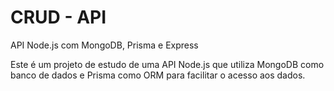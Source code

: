 # CRUD - API
API Node.js com MongoDB, Prisma e Express

Este é um projeto de estudo de uma API Node.js que utiliza MongoDB como banco de dados e Prisma como ORM para facilitar o acesso aos dados.

